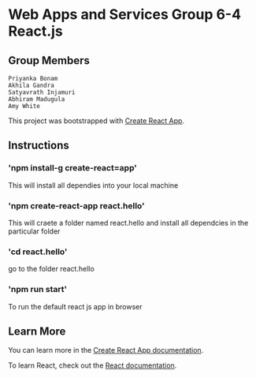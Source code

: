 # Web Apps and Services Group 6-4 React.js

## Group Members
```
Priyanka Bonam
Akhila Gandra
Satyavrath Injamuri
Abhiram Madugula
Amy White
``` 

This project was bootstrapped with [Create React App](https://github.com/facebook/create-react-app).

## Instructions 
### 'npm install-g create-react=app'
This will install all dependies into your local machine
### 'npm create-react-app react.hello'
This will craete a folder named react.hello and install all dependcies in the particular folder
### 'cd react.hello'
go to the folder react.hello
### 'npm run start'
To run the default react js app in browser

## Learn More

You can learn more in the [Create React App documentation](https://facebook.github.io/create-react-app/docs/getting-started).

To learn React, check out the [React documentation](https://reactjs.org/).
